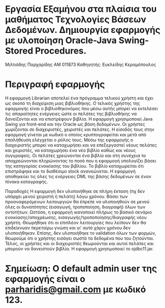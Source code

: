 # Εργασία Εξαμήνου στα πλαίσια του μαθήματος Τεχνολογίες Βάσεων Δεδομένων. Δημιουργία εφαρμογής με υλοποίηση Oracle-Java Swing-Stored Procedures.
Μιλτιάδης Παρχαρίδης ΑΜ 011873
Καθηγητής: Ευκλείδης Κεραμόπουλος


# Περιγραφή εφαρμογής
Η εφαρμογή Librarian αποτελεί ένα πρόγραμμα τελικού χρήστη και έχει ως σκοπό τη διαχείριση μιας βιβλιοθήκης. Ο τελικός χρήστης της εφαρμογής είναι ο βιβλιοθηκονόμος που μέσω αυτής μπορεί να εκτελέσει τις απαραίτητες ενέργειες ώστε οι πελάτες της βιβλιοθήκης να δανείζονται και να επιστρέφουν βιβλία. Η εφαρμογή χρησιμοποιεί Java Swing για front-end και την Oracle ως βάση δεδομένων.
Οι χρήστες χωρίζονται σε διαχειριστές, χειριστές και πελάτες. Η είσοδός τους στην εφαρμογή γίνεται με κωδικό ο οποίος κρυπτογραφείται και μετά από επαλήθευση ελέγχεται ο ρόλος τους. Μέσω της εφαρμογής ο διαχειριστής μπορεί να καταχωρήσει και να επεξεργαστεί νέους πελάτες και χειριστές, να καταχωρήσει ένα νέο βιβλίο καθώς και νέους συγγραφείς. Οι πελάτες χρεώνονται ένα βιβλίο και στη συνέχεια το αποχρεώνονται πληρώνοντας το ποσό που η εφαρμογή υπολογίζει βάσει της κατηγορίας ενοικίασης του βιβλίου. Το βιβλίο καταχωρείται ότι επιστράφηκε και το διαθέσιμο stock ανανεώνεται. Η εφαρμογή αποθηκεύει τις όλες τις ενέργειες DML της βάσης δεδομένων σε έναν πίνακα καταγραφής.

Παραδοχές
Η εφαρμογή δεν υλοποιήθηκε σε πλήρη έκταση (πχ δεν υπάρχει μενού χειριστή ή πελάτη) λόγω χρόνου. Βάσει των προαναφερόμενων λειτουργιών θα έπρεπε να υλοποιηθούν σε μενού όλες οι δυνατότητες (εισαγωγή, τροποποίηση, διαγραφή) όλων των οντοτήτων. Ωστόσο, η εφαρμογή ικανοποιεί πλήρως το βασικό σενάριο ενοικίασης/αποχρέωσης, εισαγωγής/τροποποίησης/διαγραφής νέου χρήστη. Θεωρήθηκε ότι οι επιπλέον λειτουργίες που λείπουν δεν θα επιδείκνυαν περεταίρω γνώση και γι’ αυτό χάριν χρόνου δεν υλοποιήθηκαν.
Επίσης, δεν υλοποιήθηκε το validation όλων των φορμών, θεωρούμε ότι ο χρήστης εισάγει σωστά τα δεδομένα που του ζητούνται.
Τέλος, οι χρήστες και οι διαχειριστές θεωρούνται και αυτοί πελάτες και μπορούν να δανειστούν βιβλία. Η εφαρμογή χρησιμοποιεί το ojdbc11.jar.
# Σημείωση: Ο default admin user της εφαρμογής είναι ο parharidis@gmail.com με κωδικό 123.

